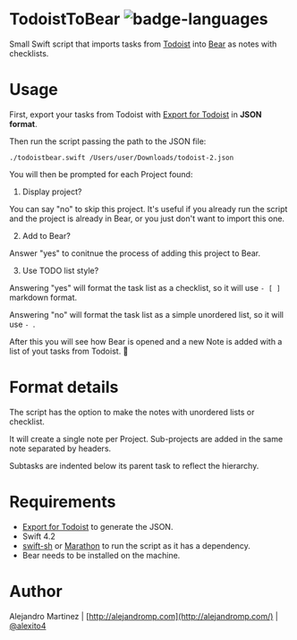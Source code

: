 # TodoistToBear ![badge-languages]

Small Swift script that imports tasks from [Todoist](https://todoist.com/overview) into [Bear](https://bear.app) as notes with checklists.

# Usage

First, export your tasks from Todoist with [Export for Todoist](https://darekkay.com/todoist-export/) in **JSON format**.

Then run the script passing the path to the JSON file:

```
./todoistbear.swift /Users/user/Downloads/todoist-2.json 
```

You will then be prompted for each Project found:

1. Display project? 

You can say "no" to skip this project. It's useful if you already run the script and the project is already in Bear, or you just don't want to import this one.

2. Add to Bear?

Answer "yes" to conitnue the process of adding this project to Bear.

3. Use TODO list style?

Answering "yes" will format the task list as a checklist, so it will use `- [ ]` markdown format. 

Answering "no" will format the task list as a simple unordered list, so it will use `- `.

After this you will see how Bear is opened and a new Note is added with a list of yout tasks from Todoist. 🎉 

# Format details

The script has the option to make the notes with unordered lists or checklist. 

It will create a single note per Project. Sub-projects are added in the same note separated by headers.

Subtasks are indented below its parent task to reflect the hierarchy.

# Requirements

- [Export for Todoist](https://darekkay.com/todoist-export/) to generate the JSON.
- Swift 4.2
- [swift-sh](https://github.com/mxcl/swift-sh) or [Marathon](https://github.com/JohnSundell/Marathon) to run the script as it has a dependency.
- Bear needs to be installed on the machine.

# Author

Alejandro Martinez | [http://alejandromp.com](http://alejandromp.com/) | [@alexito4](https://twitter.com/alexito4)

[badge-languages]: https://img.shields.io/badge/swift-4.2-orange.svg